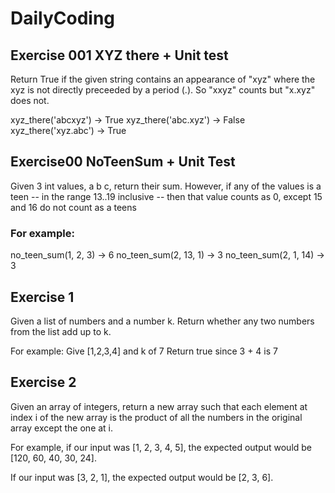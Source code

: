 # DailyCoding

## Exercise 001 XYZ there + Unit test
Return True
if the given string contains an appearance of "xyz"
where the xyz is not directly preceeded by a period (.).
So "xxyz" counts but "x.xyz" does not.

xyz_there('abcxyz') → True
xyz_there('abc.xyz') → False
xyz_there('xyz.abc') → True

## Exercise00 NoTeenSum + Unit Test
Given 3 int values, a b c, return their sum.
However, if any of the values is a teen
-- in the range 13..19 inclusive --
then that value counts as 0,
except 15 and 16 do not count as a teens

 ### For example:
no_teen_sum(1, 2, 3) → 6
no_teen_sum(2, 13, 1) → 3
no_teen_sum(2, 1, 14) → 3

## Exercise 1
Given a list of numbers and a number k.
Return whether any two numbers from the list add up to k.

For example:
Give [1,2,3,4] and k of 7
Return true since 3 + 4 is 7

## Exercise 2
Given an array of integers,
return a new array
such that each element at index i of the new array
is the product of all the numbers in the original array except the one at i.

For example, if our input was [1, 2, 3, 4, 5],
the expected output would be [120, 60, 40, 30, 24].

If our input was [3, 2, 1],
the expected output would be [2, 3, 6].
